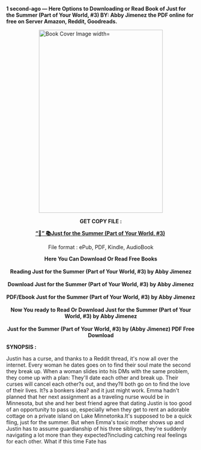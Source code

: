 <p><strong>1 second-ago &mdash; Here Options to Downloading or Read Book of Just for the Summer (Part of Your World, #3) BY: Abby Jimenez the PDF online for free on Server Amazon, Reddit, Goodreads.</strong></p><p><a href="https://yuzong16a.web.app/apply/1538704439"><img style="display: block; margin-left: auto; margin-right: auto;" src="https://i.gr-assets.com/images/S/compressed.photo.goodreads.com/books/1727946234l/195820807.jpg" alt="Book Cover Image width=" width="330" height="488" /></a></p><p style="text-align: center;"><strong>GET COPY FILE :</strong></p><p style="text-align: center;"><strong><a href="https://yuzong16a.web.app/apply/1538704439" target="_blank" rel="noopener">“📢” 📚Just for the Summer (Part of Your World, #3)</a>&nbsp;</strong></p><p style="text-align: center;">File format : ePub, PDF, Kindle, AudioBook</p><div style="text-align: center;"><strong>Here You Can Download Or Read Free Books</strong></div><div style="text-align: center;">&nbsp;</div><div style="text-align: center;"><strong>Reading Just for the Summer (Part of Your World, #3) by Abby Jimenez</strong></div><div style="text-align: center;">&nbsp;</div><div style="text-align: center;"><strong>Download Just for the Summer (Part of Your World, #3) by Abby Jimenez</strong></div><div style="text-align: center;">&nbsp;</div><div style="text-align: center;"><strong>PDF/Ebook Just for the Summer (Part of Your World, #3) by Abby Jimenez</strong></div><div style="text-align: center;">&nbsp;</div><div style="text-align: center;"><strong>Now You ready to Read Or Download Just for the Summer (Part of Your World, #3) by Abby Jimenez</strong></div><div style="text-align: center;">&nbsp;</div><div style="text-align: center;"><strong>Just for the Summer (Part of Your World, #3) by (Abby Jimenez) PDF Free Download</strong></div><p><strong>SYNOPSIS :</strong></p><p>Justin has a curse, and thanks to a Reddit thread, it's now all over the internet. Every woman he dates goes on to find their soul mate the second they break up. When a woman slides into his DMs with the same problem, they come up with a plan: They'll date each other and break up. Their curses will cancel each other?s out, and they?ll both go on to find the love of their lives. It?s a bonkers idea? and it just might work. Emma hadn't planned that her next assignment as a traveling nurse would be in Minnesota, but she and her best friend agree that dating Justin is too good of an opportunity to pass up, especially when they get to rent an adorable cottage on a private island on Lake Minnetonka.It's supposed to be a quick fling, just for the summer. But when Emma's toxic mother shows up and Justin has to assume guardianship of his three siblings, they're suddenly navigating a lot more than they expected?including catching real feelings for each other. What if this time Fate has </p>
